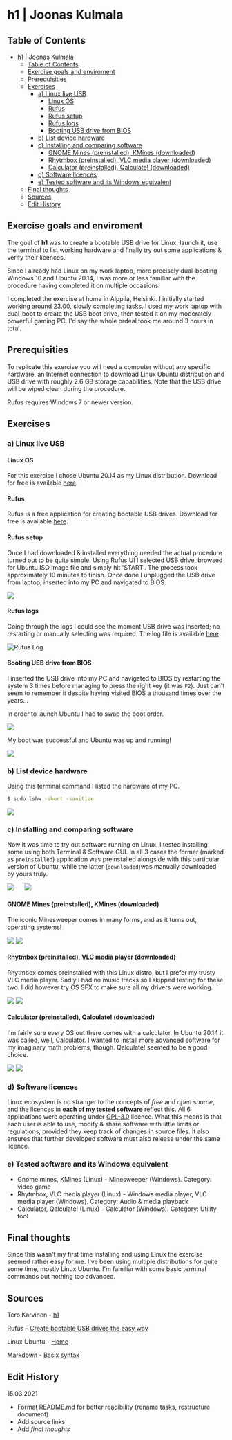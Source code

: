 # h1 | Joonas Kulmala

## Table of Contents

- [h1 | Joonas Kulmala](#h1--joonas-kulmala)
  - [Table of Contents](#table-of-contents)
  - [Exercise goals and enviroment](#exercise-goals-and-enviroment)
  - [Prerequisities](#prerequisities)
  - [Exercises](#exercises)
    - [a) Linux live USB](#a-linux-live-usb)
      - [Linux OS](#linux-os)
      - [Rufus](#rufus)
      - [Rufus setup](#rufus-setup)
      - [Rufus logs](#rufus-logs)
      - [Booting USB drive from BIOS](#booting-usb-drive-from-bios)
    - [b) List device hardware](#b-list-device-hardware)
    - [c)  Installing and comparing software](#c--installing-and-comparing-software)
      - [GNOME Mines (preinstalled), KMines (downloaded)](#gnome-mines-preinstalled-kmines-downloaded)
      - [Rhytmbox (preinstalled), VLC media player (downloaded)](#rhytmbox-preinstalled-vlc-media-player-downloaded)
      - [Calculator (preinstalled), Qalculate! (downloaded)](#calculator-preinstalled-qalculate-downloaded)
    - [d) Software licences](#d-software-licences)
    - [e) Tested software and its Windows equivalent](#e-tested-software-and-its-windows-equivalent)
  - [Final thoughts](#final-thoughts)
  - [Sources](#sources)
  - [Edit History](#edit-history)

## Exercise goals and enviroment

The goal of **h1** was to create a bootable USB drive for Linux, launch it, use the terminal to list working hardware and finally try out some applications & verify their licences.

Since I already had Linux on my work laptop, more precisely dual-booting Windows 10 and Ubuntu 20.14, I was more or less familiar with the procedure having completed it on multiple occasions.

I completed the exercise at home in Alppila, Helsinki. I initially started working around 23.00, slowly completing tasks. I used my work laptop with dual-boot to create the USB boot drive, then tested it on my moderately powerful gaming PC. I'd say the whole ordeal took me around 3 hours in total.

## Prerequisities

To replicate this exercise you will need a computer without any specific hardware, an Internet connection to download Linux Ubuntu distribution and USB drive with roughly 2.6 GB storage capabilities. Note that the USB drive will be wiped clean during the procedure.

Rufus requires Windows 7 or newer version.

## Exercises

### a) Linux live USB

#### Linux OS

For this exercise I chose Ubuntu 20.14 as my Linux distribution. Download for free is available [here](https://ubuntu.com/#download).

#### Rufus

Rufus is a free application for creating bootable USB drives. Download for free is available [here](https://rufus.ie/).

#### Rufus setup

Once I had downloaded & installed everything needed the actual procedure turned out to be quite simple. Using Rufus UI I selected USB drive, browsed for Ubuntu ISO image file and simply hit 'START'. The process took approximately 10 minutes to finish. Once done I unplugged the USB drive from laptop, inserted into my PC and navigated to BIOS.

![](https://github.com/JoonasKulmala/Linux-Server-course/blob/main/Week%201/Resources/Rufus%20UI.PNG)

#### Rufus logs

Going through the logs I could see the moment USB drive was inserted; no restarting or manually selecting was required. The log file is available [here](https://github.com/JoonasKulmala/Linux-Server-course/blob/main/Week%201/Resources/rufus.log).

![Rufus Log](https://github.com/JoonasKulmala/Linux-Server-course/blob/main/Week%201/Resources/Rufus%20log.PNG)

#### Booting USB drive from BIOS

I inserted the USB drive into my PC and navigated to BIOS by restarting the system 3 times before managing to press the right key (it was `F2`). Just can't seem to remember it despite having visited BIOS a thousand times over the years...

In order to launch Ubuntu I had to swap the boot order.

![](Resources/BIOS.png)

My boot was successful and Ubuntu was up and running!

![](Resources/Desktop.png)

### b) List device hardware

Using this terminal command I listed the hardware of my PC.

```bash
$ sudo lshw -short -sanitize
```

![](Resources/Terminal.png)

### c)  Installing and comparing software

Now it was time to try out software running on Linux. I tested installing some using both Terminal & Software GUI. In all 3 cases the former (marked as `preinstalled`) application was preinstalled alongside with this particular version of Ubuntu, while the latter (`downloaded`)was manually downloaded by yours truly.

![](Resources/TerminalDownloading.png)
&nbsp;&nbsp;&nbsp;&nbsp;
![](Resources/SoftwareGUI.png)

#### GNOME Mines (preinstalled), KMines (downloaded)

The iconic Minesweeper comes in many forms, and as it turns out, operating systems!

![](Resources/Mines.png)
![](Resources/KMines.png)

#### Rhytmbox (preinstalled), VLC media player (downloaded)

Rhytmbox comes preinstalled with this Linux distro, but I prefer my trusty VLC media player. Sadly I had no music tracks so I skipped testing for these two. I did however try OS SFX to make sure all my drivers were working.

![](Resources/Rhytmbox.png)
![](Resources/VLC.png)

#### Calculator (preinstalled), Qalculate! (downloaded)

I'm fairly sure every OS out there comes with a calculator. In Ubuntu 20.14 it was called, well, Calculator. I wanted to install more advanced software for my imaginary math problems, though. Qalculate! seemed to be a good choice.

![](Resources/Calculator.png)
![](Resources/Qalculator!.png)

### d) Software licences

Linux ecosystem is no stranger to the concepts of *free* and *open source*, and the licences in **each of my tested software** reflect this. All 6 applications were operating under [GPL-3.0](https://www.gnu.org/licenses/gpl-3.0.en.html) licence. What this means is that each user is able to use, modify & share software with little limits or regulations, provided they keep track of changes in source files. It also ensures that further developed software must also release under the same licence.

### e) Tested software and its Windows equivalent

- Gnome mines, KMines (Linux) - Minesweeper (Windows). Category: video game
- Rhytmbox, VLC media player (Linux) - Windows media player, VLC media player (Windows). Category: Audio & media playback
- Calculator, Qalculate! (Linux) - Calculator (Windows). Category: Utility tool

## Final thoughts

Since this wasn't my first time installing and using Linux the exercise seemed rather easy for me. I've been using multiple distributions for quite some time, mostly Linux Ubuntu. I'm familiar with some basic terminal commands but nothing too advanced.

## Sources

Tero Karvinen - [h1](https://terokarvinen.com/2020/linux-palvelimet-2021-alkukevat-kurssi-ict4tn021-3014/#h1)

Rufus - [Create bootable USB drives the easy way](https://rufus.ie/)

Linux Ubuntu - [Home](https://ubuntu.com/)

Markdown - [Basix syntax](https://www.markdownguide.org/basic-syntax/)

## Edit History

15.03.2021

- Format README.md for better readibility (rename tasks, restructure document)
- Add source links
- Add *final thoughts*

